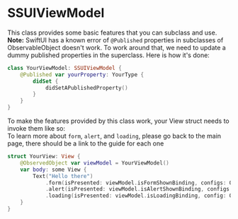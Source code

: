 #  SSUIViewModel

This class provides some basic features that you can subclass and use.
**Note:** SwiftUI has a known error of `@Published` properties in subclasses of ObservableObject doesn't work. To work around that, we need to update a dummy published properties in the superclass. Here is how it's done:
``` Swift
class YourViewModel: SSUIViewModel {
    @Published var yourProperty: YourType {
        didSet {
            didSetAPublishedProperty()
        }
    }
}
```

To make the features provided by this class work, your View struct needs to invoke them like so:<br/>
To learn more about `form`, `alert`, and `loading`, please go back to the main page, there should be a link to the guide for each one
``` Swift
struct YourView: View {
    @ObservedObject var viewModel = YourViewModel()
    var body: some View {
        Text("Hello there")
            .form(isPresented: viewModel.isFormShownBinding, configs: OkeeForm.configs, form: viewModel.form)
            .alert(isPresented: viewModel.isAlertShownBinding, configs: OkeeAlert.configs, alert: viewModel.alert)
            .loading(isPresented: viewModel.isLoadingBinding, config: OkeeLoadingScreen.simple)
    }
}
```


